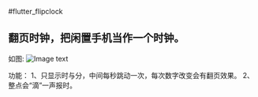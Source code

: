 #flutter_flipclock
## 翻页时钟，把闲置手机当作一个时钟。

如图: ![Image text](https://cheman.coding.net/p/personal/d/flutter_flipclock/git/raw/master/clock.jpeg)

功能：
1、只显示时与分，中间每秒跳动一次，每次数字改变会有翻页效果。
2、整点会“滴”一声报时。